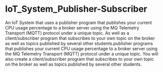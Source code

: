 # IoT_System_Publisher-Subscriber
An IoT System that uses a publisher program that publishes your current CPU usage percentage to a broker server using the MQ Telemetry Transport (MQTT) protocol under a unique topic. As well as a client/subscriber program that subscribes to your own topic on the broker as well as topics published by several other students.publisher programs that publishes your current CPU usage percentage to a broker server using the MQ Telemetry Transport (MQTT) protocol under a unique topic. You will also create a client/subscriber program that subscribes to your own topic on the broker as well as topics published by several other students.
